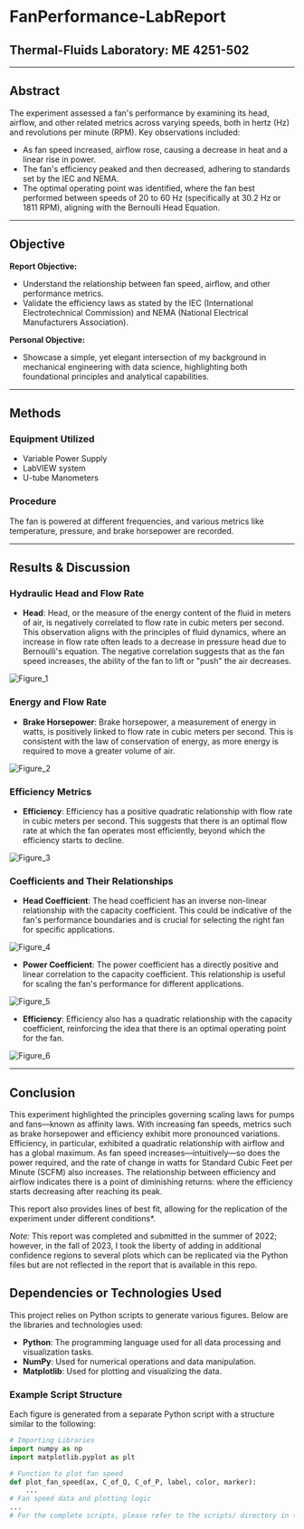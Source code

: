 # FanPerformance-LabReport

## Thermal-Fluids Laboratory: ME 4251-502

---

## Abstract


The experiment assessed a fan's performance by examining its head, airflow, and other related metrics across varying speeds, both in hertz (Hz) and revolutions per minute (RPM). Key observations included:

- As fan speed increased, airflow rose, causing a decrease in heat and a linear rise in power.
- The fan's efficiency peaked and then decreased, adhering to standards set by the IEC and NEMA.
- The optimal operating point was identified, where the fan best performed between speeds of 20 to 60 Hz (specifically at 30.2 Hz or 1811 RPM), aligning with the Bernoulli Head Equation.

---

## Objective

**Report Objective:**
- Understand the relationship between fan speed, airflow, and other performance metrics.
- Validate the efficiency laws as stated by the IEC (International Electrotechnical Commission) and NEMA (National Electrical Manufacturers Association).

**Personal Objective:**
- Showcase a simple, yet elegant intersection of my background in mechanical engineering with data science, highlighting both foundational principles and analytical capabilities.

---

## Methods

### Equipment Utilized
- Variable Power Supply
- LabVIEW system
- U-tube Manometers

### Procedure
The fan is powered at different frequencies, and various metrics like temperature, pressure, and brake horsepower are recorded.

---

## Results & Discussion

### Hydraulic Head and Flow Rate

- **Head**: Head, or the measure of the energy content of the fluid in meters of air, is negatively correlated to flow rate in cubic meters per second. This observation aligns with the principles of fluid dynamics, where an increase in flow rate often leads to a decrease in pressure head due to Bernoulli's equation. The negative correlation suggests that as the fan speed increases, the ability of the fan to lift or "push" the air decreases.

![Figure_1](https://github.com/sergiicodes/FanPerformance-LabReport/assets/79073281/d41d6a62-4889-428f-af14-4c56975d701f)


### Energy and Flow Rate

- **Brake Horsepower**: Brake horsepower, a measurement of energy in watts, is positively linked to flow rate in cubic meters per second. This is consistent with the law of conservation of energy, as more energy is required to move a greater volume of air.

![Figure_2](https://github.com/sergiicodes/FanPerformance-LabReport/assets/79073281/77c62eb1-99c5-44c1-9017-42c4a6b9f490)


### Efficiency Metrics

- **Efficiency**: Efficiency has a positive quadratic relationship with flow rate in cubic meters per second. This suggests that there is an optimal flow rate at which the fan operates most efficiently, beyond which the efficiency starts to decline.

![Figure_3](https://github.com/sergiicodes/FanPerformance-LabReport/assets/79073281/ea5286d1-b37e-4817-9036-d50a4aef7787)


### Coefficients and Their Relationships

- **Head Coefficient**: The head coefficient has an inverse non-linear relationship with the capacity coefficient. This could be indicative of the fan's performance boundaries and is crucial for selecting the right fan for specific applications.

![Figure_4](https://github.com/sergiicodes/FanPerformance-LabReport/assets/79073281/8fcd3325-96ce-41bc-b0ca-372d424d50b9)


- **Power Coefficient**: The power coefficient has a directly positive and linear correlation to the capacity coefficient. This relationship is useful for scaling the fan's performance for different applications.

![Figure_5](https://github.com/sergiicodes/FanPerformance-LabReport/assets/79073281/d9518756-eb52-4d0e-bc95-487e4b86505d)


- **Efficiency**: Efficiency also has a quadratic relationship with the capacity coefficient, reinforcing the idea that there is an optimal operating point for the fan. 

![Figure_6](https://github.com/sergiicodes/FanPerformance-LabReport/assets/79073281/5f5b170f-5af8-4584-80de-02e3d38732f7)


---

## Conclusion

This experiment highlighted the principles governing scaling laws for pumps and fans—known as affinity laws. With increasing fan speeds, metrics such as brake horsepower and efficiency exhibit more pronounced variations. Efficiency, in particular, exhibited a quadratic relationship with airflow and has a global maximum. As fan speed increases—intuitively—so does the power required, and the rate of change in watts for Standard Cubic Feet per Minute (SCFM) also increases. The relationship between efficiency and airflow indicates there is a point of diminishing returns: where the efficiency starts decreasing after reaching its peak. 

This report also provides lines of best fit, allowing for the replication of the experiment under different conditions*.

*Note:* This report was completed and submitted in the summer of 2022; however, in the fall of 2023, I took the liberty of adding in additional confidence regions to several plots which can be replicated via the Python files but are not reflected in the report that is available in this repo. 


## Dependencies or Technologies Used

This project relies on Python scripts to generate various figures. Below are the libraries and technologies used:

- **Python**: The programming language used for all data processing and visualization tasks.
- **NumPy**: Used for numerical operations and data manipulation.
- **Matplotlib**: Used for plotting and visualizing the data.


### Example Script Structure

Each figure is generated from a separate Python script with a structure similar to the following:

```python
# Importing Libraries
import numpy as np
import matplotlib.pyplot as plt

# Function to plot fan speed
def plot_fan_speed(ax, C_of_Q, C_of_P, label, color, marker):
    ...
# Fan speed data and plotting logic
...
# For the complete scripts, please refer to the scripts/ directory in the repository.
